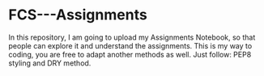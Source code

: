 # FCS---Assignments
In this repository, I am going to upload my Assignments Notebook, so that people can explore it and understand the assignments.
This is my way to coding, you are free to adapt another methods as well.
Just follow: PEP8 styling and DRY method.
